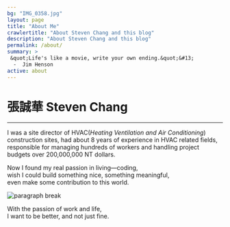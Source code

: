 ```yaml
---
bg: "IMG_0358.jpg"
layout: page
title: "About Me"
crawlertitle: "About Steven Chang and this blog"
description: "About Steven Chang and this blog"
permalink: /about/
summary: >
 &quot;Life's like a movie, write your own ending.&quot;&#13;
  -  Jim Henson
active: about
---
```

# 張誠華 Steven Chang  
---

I was a site director of HVAC(*Heating Ventilation and Air Conditioning*) construction sites, had about 8 years of experience in HVAC related fields,
responsible for managing hundreds of workers 
and handling project budgets over 200,000,000 NT dollars.

Now I found my real passion in living—coding,  
wish I could build something nice, something meaningful,  
even make some contribution to this world.

<!-- 
- Rails demo project: **[Order Brother](https://github.com/order-brother/Order-Brother)**.  
It is a pre-order platform that helps people easily search foods, make orders or open stores.
  - Have frontstage and backstage of store page through Devise and Pundit Gem, with RESTful API design in advance.
  - Use AASM Gem to make transactions act as finite state machine.
  - Upload images to AWS S3 through Carrierwave Gem.
  - GitHub repository and docs: [https://github.com/order-brother/Order-Brother](https://github.com/order-brother/Order-Brother)
  - Deployed on Heroku: [https://order-brother.herokuapp.com](https://order-brother.herokuapp.com)

> Order brother, help you out like your older brother. -->

![paragraph break](https://order-brother.s3-ap-northeast-1.amazonaws.com/paragraph+break/separator-1.png)

With the passion of work and life,  
I want to be better, and not just fine.

[<i class="about-icon fab fa-github-alt fa-spin"></i>](https://github.com/stevencch99/) 
[<i class="about-icon fab fa-medium"></i>](https://medium.com/space-cat/)
[<i class="about-icon fab fa-linkedin"></i>](https://www.linkedin.com/in/stevenchchang/)
